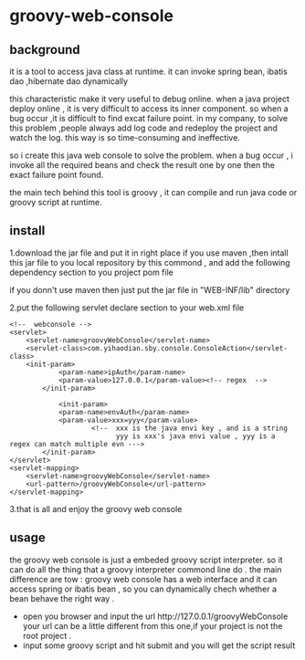 groovy-web-console
================


background
--------------

it is a tool to  access java class at runtime.
it can invoke spring bean, ibatis dao ,hibernate dao dynamically

this characteristic make it very useful to debug online.
when a java project deploy online , it is very difficult to access its inner component.
so when a bug occur ,it is difficult to find excat failure point.
in my company, to solve this problem ,people always add log code and redeploy the project and watch the log.
this way is so time-consuming and ineffective.

so i create this java web console to solve the problem.
when a bug occur , i invoke all the required beans and check the result one by one 
then the exact failure point found.


the main tech behind this tool is groovy , it can compile and  run java code or groovy script at runtime.

install
------

1.download the jar file and put it in right place
if you use maven ,then intall this jar file to you local repository by this commond , and add the following  dependency section to you project pom file 

if you donn't use maven then just put the jar file in "WEB-INF/lib" directory

2.put the following  servlet declare section to your web.xml file

	<!--  webconsole -->
	<servlet>
		<servlet-name>groovyWebConsole</servlet-name>
		<servlet-class>com.yihaodian.sby.console.ConsoleAction</servlet-class>
		<init-param>
		        <param-name>ipAuth</param-name>
		        <param-value>127.0.0.1</param-value><!-- regex  -->
         	</init-param>
 
    	        <init-param>
		        <param-name>envAuth</param-name>
		        <param-value>xxx=yyy</param-value>
                        <!--  xxx is the java envi key , and is a string 
                              yyy is xxx's java envi value , yyy is a regex can match multiple evn --->
         	</init-param>
	</servlet>
	<servlet-mapping>
		<servlet-name>groovyWebConsole</servlet-name>
		<url-pattern>/groovyWebConsole</url-pattern>
	</servlet-mapping>
3.that is all and enjoy the groovy web console


usage
-----

the groovy web console is just a embeded groovy script interpreter. so it can do all the thing that a groovy interpreter commond line do . the main difference are tow : groovy web console has a web interface and it can access spring or ibatis bean , so you can dynamically chech whether a  bean  behave the right way .
<ul>
<li>
open you browser and input the url http://127.0.0.1/groovyWebConsole      your  url can be a little  different from this one,if your project is not the root project .
</li>
<li>
input some groovy script and hit submit and you will get the script result
</li>
</ul>
